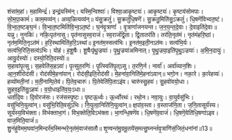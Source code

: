 

  
शंसा॑म॒हां। म॒हामिन्द्रं॑। इन्द्रं॒यस्मि॑न्। यस्मि॒न्विश्वाः॑। विश्वा॒आकृ॒ष्टयः॑। आकृ॒ष्टयः॑। कृ॒ष्टय॑सोमपाः। सो॒म॒पा॒कामं॑। काम॒मव्य॑न्। अव्य॒न्नित्यव्य॑न्॥ यंसु॒क्रतुं॑। सु॒क्रतुं॑धि॒षणॆ॑। सु॒क्रतु॒मिति॑सु॒ऽक्रतुं॑। धि॒षणॆ॑विभ्वत॒ष्टं। वि॒भ्व॒त॒ष्टङ्घ॒नं। वि॒भ्व॒त॒ष्टमिति॑वि॒भ्व॒ऽत॒ष्टं। घ॒नंवृ॒त्राणां॑ । वृ॒त्राणां॑जनयन्त। ज॒न॒य॒न्त॒दे॒वाः। दे॒वाइति॑दे॒वाः॥  
यन्नु। नुनकिः॑। नकिः॒पृत॑नासु। पृत॑नासुस्व॒राजं॑। स्व॒राजं॑द्वि॒ता। द्वि॒तातर॑ति। तर॑ति॒नृत॑मं। नृत॑मंहरि॒ष्ठां। नृत॑म॒मिति॒नृऽत॑मं। ह॒रि॒स्थामिति॑ह॒रि॒ऽस्थां॥ इ॒नत॑म॒स्सत्व॑भिः। इ॒नत॑म॒इती॒नऽत॑मः। सत्व॑भि॒र्यः। सत्व॑भि॒रिति॒सत्व॑ऽभिः। योह॑। ह॒शू॒षैः। शू॒षैःपृ॑थु॒ज्रयाः॑। पृ॒थु॒ज्रया॑अमिनात्। पृ॒थु॒ज्रया॒इति॑पृ॒थु॒ऽज्रयाः॑। अ॒मि॒न॒दायुः॑। आयु॒र्दस्योः॑। दस्यो॒रिति॒दस्योः॑॥  
स॒हावा॑पृ॒त्सु। स॒हवेति॑स॒हऽवा॑। पृ॒त्सुत॒रणिः॑। पृ॒त्स्विति॑पृ॒त्ऽसु। त॒रणि॒र्न। नार्वा॑। अर्वा॑व्यान॒शिः। आ॒न॒शीरोद॑सी। रोद॑सीमे॒हना॑वान्। रोद॑सी॒इति॒रोद॑सी। मे॒हना॑वा॒निति॑मे॒हना॑ऽवान्॥ भगो॒न। नका॒रे। का॒रेहव्यः॑। हव्यो॑मती॒नां। म॒ती॒नाम्पि॒तेव॑। पि॒तेव॒चारुः॑। पि॒तेवेति॑पि॒ताऽइ॑व। चारु॑स्सु॒हवः॑। सु॒हवो॑वयो॒धाः। सु॒हव॒इति॑सु॒ऽहवः॑। व॒यो॒धाइति॑व॒यः॒ऽधाः॥  
धर्ता॑दि॒वः। दि॒वोरज॑सः। रज॑सस्पृ॒ष्टः। पृ॒ष्टऊ॒र्ध्वः। ऊ॒र्ध्वोरथः॑। रथो॒न। नवा॒युः। वा॒युर्वसु॑भिः। वसु॑भिनि॒युत्वा॑न्। वसु॑भि॒रिति॒वसु॑ऽभिः। नि॒युत्वा॒निति॑नि॒युत्वा॑न्॥ क्ष॒पांव॒स्ता। व॒स्ताज॑नि॒ता। ज॒नि॒तासूर्य॑स्य। सूर्य॑स्य॒विभ॑क्ता। विभ॑क्ताभा॒गं। विभ॒क्तेति॒विऽभ॑क्ता। भा॒गन्धि॒षणॆ॑व। धि॒षणॆ॑व॒वाजं॑। धि॒षणॆ॒वेति॑धि॒षणा॑ऽइव। वाज॒मिति॒वाजं॑॥  
शु॒नंहु॑वेमम॒घवा॑न॒मिन्दर्र॑म॒स्मिन्भरे॒नृत॑मं॒वाज॑सातौ॥ शृ॒ण्वन्त॑मु॒ग्रमू॒तये॑स॒मत्सु॒घ्नन्तं॑वृ॒त्राणि॑सं॒जितं॒धना॑नां॥13॥  
